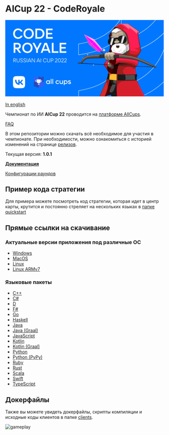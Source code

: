# AICup 22 - CodeRoyale

![image](docs-ru/logo.png)

[In english](README-en.md)

Чемпионат по ИИ **AICup 22** проводится на [платформе AllCups](https://cups.online/ru/contests/coderoyale).

[FAQ](faq.md)

В этом репозитории можно скачать всё необходимое для участия в чемпионате.
При необходимости, можно ознакомиться с историей изменений на странице [релизов](https://github.com/All-Cups/aicup22/releases).

Текущая версия: **1.0.1**

[**Документация**](docs-ru/doc.md)

[Конфигурации раундов](presets)

## Пример кода стратегии

Для примера можете посмотреть код стратегии, которая идет в центр карты, крутится и постоянно стреляет на нескольких языках в [папке quickstart](quickstart)

## Прямые ссылки на скачивание

### Актуальные версии приложения под различные ОС

- [Windows](https://github.com/All-Cups/aicup22/releases/download/v1.0.1/app-windows.zip)
- [MacOS](https://github.com/All-Cups/aicup22/releases/download/v1.0.1/app-macos.tar.gz)
- [Linux](https://github.com/All-Cups/aicup22/releases/download/v1.0.1/app-linux.tar.gz)
- [Linux ARMv7](https://github.com/All-Cups/aicup22/releases/download/v1.0.1/app-linux-armv7.tar.gz)

### Языковые пакеты

- [С++](https://github.com/All-Cups/aicup22/releases/download/v1.0.1/client-cpp.zip)
- [C#](https://github.com/All-Cups/aicup22/releases/download/v1.0.1/client-csharp.zip)
- [D](https://github.com/All-Cups/aicup22/releases/download/v1.0.1/client-dlang.zip)
- [F#](https://github.com/All-Cups/aicup22/releases/download/v1.0.1/client-fsharp.zip)
- [Go](https://github.com/All-Cups/aicup22/releases/download/v1.0.1/client-go.zip)
- [Haskell](https://github.com/All-Cups/aicup22/releases/download/v1.0.1/client-haskell.zip)
- [Java](https://github.com/All-Cups/aicup22/releases/download/v1.0.1/client-java.zip)
- [Java (Graal)](https://github.com/All-Cups/aicup22/releases/download/v1.0.1/client-java_graal.zip)
- [JavaScript](https://github.com/All-Cups/aicup22/releases/download/v1.0.1/client-javascript.zip)
- [Kotlin](https://github.com/All-Cups/aicup22/releases/download/v1.0.1/client-kotlin.zip)
- [Kotlin (Graal)](https://github.com/All-Cups/aicup22/releases/download/v1.0.1/client-kotlin.zip)
- [Python](https://github.com/All-Cups/aicup22/releases/download/v1.0.1/client-python.zip)
- [Python (PyPy)](https://github.com/All-Cups/aicup22/releases/download/v1.0.1/client-python_pypy.zip)
- [Ruby](https://github.com/All-Cups/aicup22/releases/download/v1.0.1/client-ruby.zip)
- [Rust](https://github.com/All-Cups/aicup22/releases/download/v1.0.1/client-rust.zip)
- [Scala](https://github.com/All-Cups/aicup22/releases/download/v1.0.1/client-scala.zip)
- [Swift](https://github.com/All-Cups/aicup22/releases/download/v1.0.1/client-swift.zip)
- [TypeScript](https://github.com/All-Cups/aicup22/releases/download/v1.0.1/client-typescript.zip)

## Докерфайлы

Также вы можете увидеть докерфайлы, скрипты компиляции и исходные коды клиентов в папке [clients](clients).

![gameplay](gameplay.gif)
